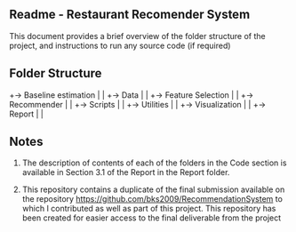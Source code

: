 Readme - Restaurant Recomender System
------------------------------------------
This document provides a brief overview of the folder structure of the project,
and instructions to run any source code (if required)

Folder Structure
-------------------

+-> Baseline estimation
|
|
+-> Data
|
|
+-> Feature Selection
|
|
+-> Recommender
|
|
+-> Scripts
|
|
+-> Utilities
|
|
+-> Visualization
|
|
+-> Report
|
|
  

Notes
------
1. The description of contents of each of the folders in the Code section is available in 
   Section 3.1 of the Report in the Report folder.
   
2. This repository contains a duplicate of the final submission available on the repository
   https://github.com/bks2009/RecommendationSystem to which I contributed as well as part of
   this project. This repository has been created for easier access to the final deliverable
   from the project